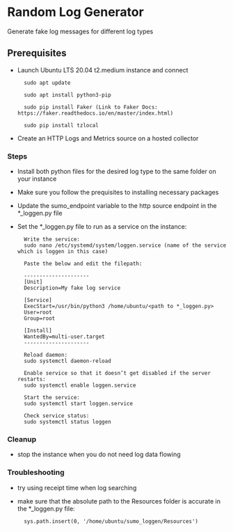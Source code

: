 # Random Log Generator
Generate fake log messages for different log types

## Prerequisites
- Launch Ubuntu LTS 20.04 t2.medium instance and connect
    
        sudo apt update
    
        sudo apt install python3-pip
    
        sudo pip install Faker (Link to Faker Docs: https://faker.readthedocs.io/en/master/index.html)

        sudo pip install tzlocal

- Create an HTTP Logs and Metrics source on a hosted collector

### Steps
- Install both python files for the desired log type to the same folder on your instance
- Make sure you follow the prequisites to installing necessary packages
- Update the sumo_endpoint variable to the http source endpoint in the *_loggen.py file
- Set the *_loggen.py file to run as a service on the instance:

        Write the service:
        sudo nano /etc/systemd/system/loggen.service (name of the service which is loggen in this case)

        Paste the below and edit the filepath:
        
        ---------------------
        [Unit]
        Description=My fake log service

        [Service]
        ExecStart=/usr/bin/python3 /home/ubuntu/<path to *_loggen.py>
        User=root
        Group=root

        [Install]
        WantedBy=multi-user.target
        ---------------------

        Reload daemon:
        sudo systemctl daemon-reload

        Enable service so that it doesn’t get disabled if the server restarts:
        sudo systemctl enable loggen.service

        Start the service:
        sudo systemctl start loggen.service

        Check service status:
        sudo systemctl status loggen

### Cleanup
- stop the instance when you do not need log data flowing

### Troubleshooting
- try using receipt time when log searching
- make sure that the absolute path to the Resources folder is accurate in the *_loggen.py file:
        
        sys.path.insert(0, '/home/ubuntu/sumo_loggen/Resources')